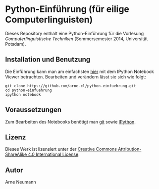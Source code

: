 Python-Einführung (für eilige Computerlinguisten)
=================================================

Dieses Repository enthält eine Python-Einführung für die Vorlesung
_Computerlinguistische Techniken_ (Sommersemester 2014, Universität Potsdam).

Installation und Benutzung
--------------------------

Die Einführung kann man am einfachsten [hier](http://nbviewer.ipython.org/github/arne-cl/python-einfuehrung/blob/master/python-intro.ipynb)
mit dem IPython Notebook Viewer betrachten. Bearbeiten und verändern lässt sie sich wie folgt:

```
git clone https://github.com/arne-cl/python-einfuehrung.git
cd python-einfuehrung
ipython notebook
```

Voraussetzungen
---------------

Zum Bearbeiten des Notebooks benötigt man [git](http://git-scm.com/downloads) sowie [IPython](http://ipython.org/install.html).

Lizenz
------

Dieses Werk ist lizensiert unter der [Creative Commons Attribution-ShareAlike 4.0 International License]("http://creativecommons.org/licenses/by-sa/4.0/").

Autor
-----

Arne Neumann


